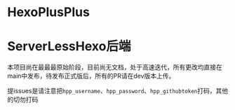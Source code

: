 # HexoPlusPlus

# ServerLessHexo后端

本项目尚在最最最原始阶段，目前尚无文档，处于高速迭代，所有更改均直接在main中发布，待发布正式版后，所有的PR请在dev版本上传。

提issues是请注意把`hpp_username`、`hpp_password`、`hpp_githubtoken`打码，其他的切勿打码
